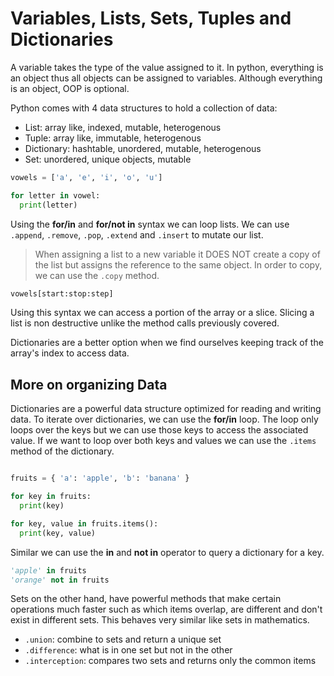 # Variables, Lists, Sets, Tuples and Dictionaries

A variable takes the type of the value assigned to it. In python, everything is
an object thus all objects can be assigned to variables. Although everything is
an object, OOP is optional.

Python comes with 4 data structures to hold a collection of data:

- List: array like, indexed, mutable, heterogenous
- Tuple: array like, immutable, heterogenous
- Dictionary: hashtable, unordered, mutable, heterogenous
- Set: unordered, unique objects, mutable

```python
vowels = ['a', 'e', 'i', 'o', 'u']

for letter in vowel:
  print(letter)
```

Using the **for/in** and **for/not in** syntax we can loop lists. We can use
`.append`, `.remove`, `.pop`, `.extend` and `.insert` to mutate our list.

> When assigning a list to a new variable it DOES NOT create a copy of the list
> but assigns the reference to the same object. In order to copy, we can use
> the `.copy` method.

```python
vowels[start:stop:step]
```

Using this syntax we can access a portion of the array or a slice. Slicing a
list is non destructive unlike the method calls previously covered.

Dictionaries are a better option when we find ourselves keeping track of the
array's index to access data.

## More on organizing Data

Dictionaries are a powerful data structure optimized for reading and writing
data. To iterate over dictionaries, we can use the **for/in** loop. The loop
only loops over the keys but we can use those keys to access the associated
value. If we want to loop over both keys and values we can use the `.items`
method of the dictionary.

```python

fruits = { 'a': 'apple', 'b': 'banana' }

for key in fruits:
  print(key)

for key, value in fruits.items():
  print(key, value)
```

Similar we can use the **in** and **not in** operator to query a dictionary for
a key.

```python
'apple' in fruits
'orange' not in fruits
```

Sets on the other hand, have powerful methods that make certain operations
much faster such as which items overlap, are different and don't exist in
different sets. This behaves very similar like sets in mathematics.

- `.union`: combine to sets and return a unique set
- `.difference`: what is in one set but not in the other
- `.interception`: compares two sets and returns only the common items
